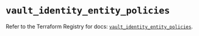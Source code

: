 # `vault_identity_entity_policies`

Refer to the Terraform Registry for docs: [`vault_identity_entity_policies`](https://registry.terraform.io/providers/hashicorp/vault/3.25.0/docs/resources/identity_entity_policies).
